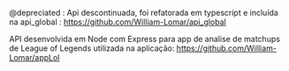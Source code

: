 @depreciated : Api descontinuada, foi refatorada em typescript e incluída na api_global :  https://github.com/William-Lomar/api_global

API desenvolvida em Node com Express para app de analise de matchups de League of Legends utilizada na aplicação: https://github.com/William-Lomar/appLol
